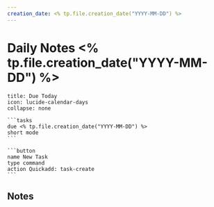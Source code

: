 ```yaml
---
creation_date: <% tp.file.creation_date("YYYY-MM-DD") %>
---
```

# Daily Notes <% tp.file.creation_date("YYYY-MM-DD") %>

````ad-card
title: Due Today
icon: lucide-calendar-days
collapse: none

```tasks
due <% tp.file.creation_date("YYYY-MM-DD") %>
short mode
```

```button
name New Task
type command
action Quickadd: task-create
```
````


## Notes